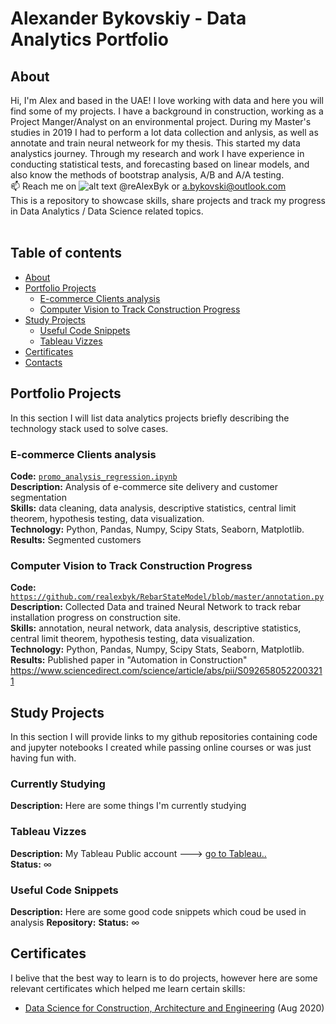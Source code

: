# Alexander Bykovskiy - Data Analytics Portfolio

## About

Hi, I'm Alex and based in the UAE! I love working with data and here you will find some of my projects. I have a background in construction, working as a Project Manger/Analyst on an environmental project. During my Master's studies in 2019 I had to perform a lot data collection and anlysis, as well as annotate and train neural netweork for my thesis. This started my data analystics journey. Through my research and work I have experience in conducting statistical tests, and forecasting based on linear models, and also know the methods of bootstrap analysis, A/B and A/A testing.   
📫 Reach me on ![alt text][2]  @reAlexByk or a.bykovski@outlook.com
<br>
This is a repository to showcase skills, share projects and track my progress in Data Analytics / Data Science related topics.  
<br>
  

## Table of contents
- [About](#about)
- [Portfolio Projects](#portfolio-projects)
	+ [E-commerce Clients analysis](#e-commerce-clients-analysis)
	+ [Computer Vision to Track Construction Progress](#computer-vision-to-track-construction-progress)
- [Study Projects](#study-projects)  
	+ [Useful Code Snippets](#useful-code-snippets)
	+ [Tableau Vizzes](#tableau-vizzes)
- [Certificates](#certificates)
- [Contacts](#contacts)

## Portfolio Projects
In this section I will list data analytics projects briefly describing the technology stack used to solve cases.

### E-commerce Clients analysis
**Code:** [`promo_analysis_regression.ipynb`](https://realexbyk.github.io/promo_regression/)    
**Description:** Analysis of e-commerce site delivery and customer segmentation  
**Skills:** data cleaning, data analysis, descriptive statistics, central limit theorem, hypothesis testing, data visualization.  
**Technology:** Python, Pandas, Numpy, Scipy Stats, Seaborn, Matplotlib.  
**Results:** Segmented customers  

### Computer Vision to Track Construction Progress
**Code:** [`https://github.com/realexbyk/RebarStateModel/blob/master/annotation.py`](https://github.com/realexbyk/RebarStateModel)    
**Description:** Collected Data and trained Neural Network to track rebar installation progress on construction site.  
**Skills:** annotation, neural network, data analysis, descriptive statistics, central limit theorem, hypothesis testing, data visualization.  
**Technology:** Python, Pandas, Numpy, Scipy Stats, Seaborn, Matplotlib.  
**Results:** Published paper in "Automation in Construction" https://www.sciencedirect.com/science/article/abs/pii/S0926580522003211 

## Study Projects
In this section I will provide links to my github repositories containing code and jupyter notebooks I created while passing online courses or was just having fun with.



### Currently Studying
**Description:** Here are some things I'm currently studying


### Tableau Vizzes
**Description:** My Tableau Public account ---> [go to Tableau..](https://public.tableau.com/app/profile/alexander2895)  
**Status:** ∞  

### Useful Code Snippets
**Description:** Here are some good code snippets which coud be used in analysis
**Repository:**
**Status:** ∞  


## Certificates
I belive that the best way to learn is to do projects, however here are some relevant certificates which helped me learn certain skills:
- [Data Science for Construction, Architecture and Engineering](https://courses.edx.org/certificates/72e22d463cde4ba3b83255fa67d3ce23) (Aug 2020) 




<!---
realexbyk/realexbyk is a ✨ special ✨ repository because its `README.md` (this file) appears on your GitHub profile.
You can click the Preview link to take a look at your changes.
--->
[2]: http://i.imgur.com/tXSoThF.png (twitter)
